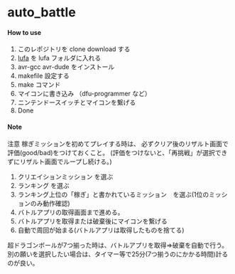 # auto_battle

#### How to use
1. このレポジトリを clone download する
2. [lufa](https://github.com/abcminiuser/lufa/) を lufa フォルダに入れる
3. avr-gcc avr-dude をインストール
4. makefile 設定する
5. make コマンド
6. マイコンに書き込み （dfu-programmer など）
7. ニンテンドースイッチとマイコンを繋げる
8. Done

#### Note
注意
稼ぎミッションを初めてプレイする時は、
必ずクリア後のリザルト画面で評価(good/bad)をつけておくこと。
(評価をつけないと、「再挑戦」が選択できずにリザルト画面でループし続ける。)

1. クリエイションミッション を選ぶ
2. ランキング を選ぶ
3. ランキング上位の「稼ぎ」と書かれているミッション　を選ぶ(1位のミッションのみ動作確認)
4. バトルアプリの取得画面まで進める。
5. バトルアプリを取得または破棄後にマイコンを繋げる
6. 自動で周回が始まる(バトルアプリは取得したものを捨てる)

超ドラゴンボールが7つ揃った時は、バトルアプリを取得⇒破棄を自動で行う。
別の願いを選択したい場合は、タイマー等で25分(7つ揃うのにかかる時間)計るのが良い。
